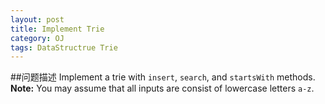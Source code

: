 ```yaml
---
layout: post
title: Implement Trie
category: OJ
tags: DataStructrue Trie 
---
```

##问题描述
Implement a trie with `insert`, `search`, and `startsWith` methods.
**Note:**
You may assume that all inputs are consist of lowercase letters `a-z`.
